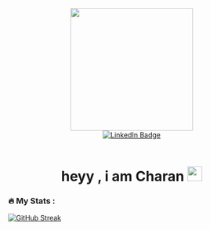<div id="header" align="center">
  
  <img src="https://user-images.githubusercontent.com/51089028/224474463-4e9c160f-47c8-46e7-8af3-6e32c85a8f36.png" width="250"/>
 
  <div id="badges">
    <a href="https://www.linkedin.com/in/charann06/">
      <img src="https://img.shields.io/badge/LinkedIn-blue?style=for-the-badge&logo=linkedin&logoColor=white" alt="LinkedIn Badge"/>
    </a>
  </div>
  <br/>
  
  <img src="https://komarev.com/ghpvc/?username=charann29&style=flat-square&color=green" alt=""/>
  
   <h1>
    heyy , i am Charan  
    <img src="https://media.giphy.com/media/hvRJCLFzcasrR4ia7z/giphy.gif" width="30px"/>
  </h1>


</div display="flex">

<div>
<!-- 
[![Top Langs](https://github-readme-stats.vercel.app/api/top-langs/?username=charann29&layout=compact&theme=vision-friendly-dark)](https://github.com/anuraghazra/github-readme-stats) -->

### :fire: My Stats :
[![GitHub Streak](http://github-readme-streak-stats.herokuapp.com?user=charann29&&theme=merko&border_radius=50&date_format=j%20M%5B%20Y%5D)](https://git.io/streak-stats)
  
 </div>
